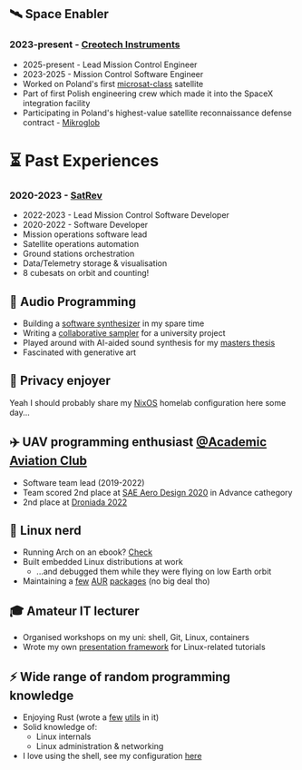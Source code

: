 ## 🛰️ Space Enabler

### 2023-present - [Creotech Instruments](https://creotech.pl/)

- 2025-present - Lead Mission Control Engineer
- 2023-2025 - Mission Control Software Engineer
- Worked on Poland's first
  [microsat-class](https://en.wikipedia.org/wiki/Small_satellite#Microsatellites)
  satellite
- Part of first Polish engineering crew which made it into the SpaceX
  integration facility
- Participating in Poland's highest-value satellite reconnaissance defense
  contract - [Mikroglob](https://creotech.pl/news/agreement-for-the-delivery-of-the-satellite-earth-observation-system-under-the-mikroglob-program/)

# ⏳ Past Experiences

### 2020-2023 - [SatRev](http://satrev.space/)

- 2022-2023 - Lead Mission Control Software Developer
- 2020-2022 - Software Developer
- Mission operations software lead
- Satellite operations automation
- Ground stations orchestration
- Data/Telemetry storage & visualisation
- 8 cubesats on orbit and counting!

## 🎵 Audio Programming

- Building a [software synthesizer](https://github.com/Wint3rmute/nosna) in my
  spare time
- Writing a [collaborative sampler](https://github.com/Wint3rmute/libretakt)
  for a university project
- Played around with AI-aided sound synthesis for my [masters
  thesis](https://github.com/Wint3rmute/luthier)
- Fascinated with generative art

## 🔐 Privacy enjoyer

Yeah I should probably share my [NixOS](https://nixos.org/) homelab configuration here some day...

## ✈️ UAV programming enthusiast [@Academic Aviation Club](http://www.akl.pwr.edu.pl/)

- Software team lead (2019-2022)
- Team scored 2nd place at [SAE Aero Design
  2020](https://www.saeaerodesign.com/) in Advance cathegory
- 2nd place at [Droniada 2022](https://droniada.eu/)

## 🐧 Linux nerd

- Running Arch on an ebook?
  [Check](https://github.com/Wint3rmute/arch-linux-on-kindle)
- Built embedded Linux distributions at work
  - ...and debugged them while they were flying on low Earth orbit
- Maintaining a
  [few](https://aur.archlinux.org/packages/ardupilot-mission-planner/)
  [AUR](https://aur.archlinux.org/)
  [packages](https://aur.archlinux.org/packages/tnb/) (no big deal tho)

## 🎓 Amateur IT lecturer

- Organised workshops on my uni: shell, Git, Linux, containers
- Wrote my own [presentation
  framework](https://github.com/Wint3rmute/it-tools-workshops) for
  Linux-related tutorials

## ⚡ Wide range of random programming knowledge

- Enjoying Rust (wrote a [few](https://github.com/Wint3rmute/tiler)
  [utils](https://github.com/Wint3rmute/tnb) in it)
- Solid knowledge of:
  - Linux internals
  - Linux administration & networking
- I love using the shell, see my configuration
  [here](https://github.com/Wint3rmute/dotfiles)
